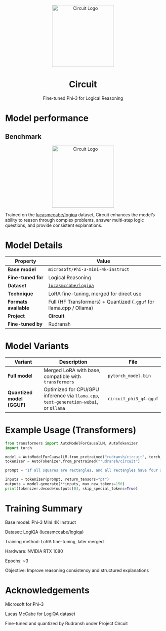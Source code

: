 <p align="center">
  <img src="https://i.postimg.cc/Nfnst2F9/Circuit.png" alt="Circuit Logo" width="200">
</p>

<h1 align="center">Circuit</h1>
<p align="center">Fine-tuned Phi-3 for Logical Reasoning</p>

# Model performance 

## Benchmark


<p align="center">
  <img src="https://i.postimg.cc/Nfnst2F9/Circuit.png" alt="Circuit Logo" width="200">
</p>

Trained on the [lucasmccabe/logiqa](https://huggingface.co/datasets/lucasmccabe/logiqa) dataset, Circuit enhances the model’s ability to reason through complex problems, answer multi-step logic questions, and provide consistent explanations.


#  Model Details

| Property | Value |
|-----------|--------|
| **Base model** | `microsoft/Phi-3-mini-4k-instruct` |
| **Fine-tuned for** | Logical Reasoning |
| **Dataset** | [`lucasmccabe/logiqa`](https://huggingface.co/datasets/lucasmccabe/logiqa) |
| **Technique** | LoRA fine-tuning, merged for direct use |
| **Formats available** | Full (HF Transformers) + Quantized (`.gguf` for llama.cpp / Ollama) |
| **Project** | **Circuit** |
| **Fine-tuned by** | Rudransh |





#  Model Variants

| Variant | Description | File |
|----------|--------------|------|
|  **Full model** | Merged LoRA with base, compatible with `transformers` | `pytorch_model.bin` |
|  **Quantized model (GGUF)** | Optimized for CPU/GPU inference via `llama.cpp`, `text-generation-webui`, or `Ollama` | `circuit_phi3_q4.gguf` |

#  Example Usage (Transformers)

```python
from transformers import AutoModelForCausalLM, AutoTokenizer
import torch

model = AutoModelForCausalLM.from_pretrained("rudransh/circuit", torch_dtype=torch.float16)
tokenizer = AutoTokenizer.from_pretrained("rudransh/circuit")

prompt = "If all squares are rectangles, and all rectangles have four sides, what can we conclude about squares?"

inputs = tokenizer(prompt, return_tensors="pt")
outputs = model.generate(**inputs, max_new_tokens=150)
print(tokenizer.decode(outputs[0], skip_special_tokens=True)

```


# Training Summary

Base model: Phi-3 Mini 4K Instruct

Dataset: LogiQA (lucasmccabe/logiqa)

Training method: LoRA fine-tuning, later merged

Hardware: NVIDIA RTX 1080

Epochs: ~3

Objective: Improve reasoning consistency and structured explanations



# Acknowledgements

Microsoft
 for Phi-3

Lucas McCabe
 for LogiQA dataset

Fine-tuned and quantized by Rudransh under Project Circuit 


